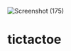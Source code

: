 ![Screenshot (175)](https://user-images.githubusercontent.com/74191100/125076454-a5dd3a80-e0df-11eb-900a-a4dab88fd811.png)
# tictactoe
